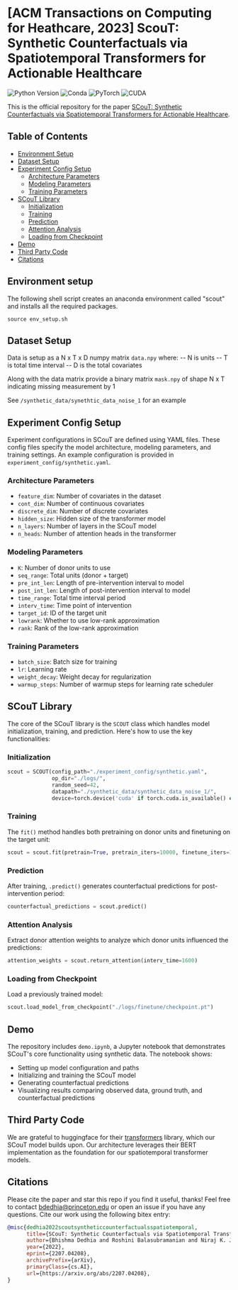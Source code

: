 # [ACM Transactions on Computing for Heathcare, 2023] ScouT:  Synthetic Counterfactuals via Spatiotemporal Transformers for Actionable Healthcare


![Python Version](https://img.shields.io/badge/python-v3.6%20%7C%20v3.7%20%7C%20v3.8-blue)
![Conda](https://img.shields.io/badge/conda%7Cconda--forge-v4.8.3-blue)
![PyTorch](https://img.shields.io/badge/pytorch-v1.8.1-e74a2b)
![CUDA](https://img.shields.io/badge/cuda-v11.1.1-76b900)

This is the official repository for the paper [SCouT: Synthetic Counterfactuals via Spatiotemporal Transformers for Actionable Healthcare](https://arxiv.org/abs/2207.04208).

## Table of Contents

- [Environment Setup](#environment-setup)
- [Dataset Setup](#dataset-setup)
- [Experiment Config Setup](#experiment-config-setup)
  - [Architecture Parameters](#architecture-parameters)
  - [Modeling Parameters](#modeling-parameters)
  - [Training Parameters](#training-parameters)
- [SCouT Library](#scout-library)
  - [Initialization](#initialization)
  - [Training](#training)
  - [Prediction](#prediction)
  - [Attention Analysis](#attention-analysis)
  - [Loading from Checkpoint](#loading-from-checkpoint)
- [Demo](#demo)
- [Third Party Code](#third-party-code)
- [Citations](#citations)

## Environment setup

The following shell script creates an anaconda environment called "scout" and installs all the required packages. 
```shell
source env_setup.sh
```

## Dataset Setup

Data is setup as a N x T x D numpy matrix `data.npy` where:
    -- N is units
    -- T is total time interval
    -- D is the total covariates

Along with the data matrix provide a binary matrix `mask.npy` of shape N x T indicating missing measurement by 1

See ``/synthetic_data/synethtic_data_noise_1`` for an example

## Experiment Config Setup

Experiment configurations in SCouT are defined using YAML files. These config files specify the model architecture, modeling parameters, and training settings. An example configuration is provided in `experiment_config/synthetic.yaml`.

### Architecture Parameters
- `feature_dim`: Number of covariates in the dataset
- `cont_dim`: Number of continuous covariates
- `discrete_dim`: Number of discrete covariates
- `hidden_size`: Hidden size of the transformer model
- `n_layers`: Number of layers in the SCouT model
- `n_heads`: Number of attention heads in the transformer

### Modeling Parameters
- `K`: Number of donor units to use
- `seq_range`: Total units (donor + target)
- `pre_int_len`: Length of pre-intervention interval to model
- `post_int_len`: Length of post-intervention interval to model
- `time_range`: Total time interval period
- `interv_time`: Time point of intervention
- `target_id`: ID of the target unit
- `lowrank`: Whether to use low-rank approximation
- `rank`: Rank of the low-rank approximation

### Training Parameters
- `batch_size`: Batch size for training
- `lr`: Learning rate
- `weight_decay`: Weight decay for regularization
- `warmup_steps`: Number of warmup steps for learning rate scheduler

## SCouT Library

The core of the SCouT library is the `SCOUT` class which handles model initialization, training, and prediction. Here's how to use the key functionalities:

### Initialization
```python
scout = SCOUT(config_path="./experiment_config/synthetic.yaml",
              op_dir="./logs/",
              random_seed=42,
              datapath="./synthetic_data/synthetic_data_noise_1/",
              device=torch.device('cuda' if torch.cuda.is_available() else 'cpu'))
```

### Training
The `fit()` method handles both pretraining on donor units and finetuning on the target unit:
```python
scout = scout.fit(pretrain=True, pretrain_iters=10000, finetune_iters=1000)
```

### Prediction
After training, `.predict()` generates counterfactual predictions for post-intervention period:
```python
counterfactual_predictions = scout.predict()
```

### Attention Analysis
Extract donor attention weights to analyze which donor units influenced the predictions:
```python
attention_weights = scout.return_attention(interv_time=1600)
```

### Loading from Checkpoint
Load a previously trained model:
```python
scout.load_model_from_checkpoint("./logs/finetune/checkpoint.pt")
```

## Demo

The repository includes `demo.ipynb`, a Jupyter notebook that demonstrates SCouT's core functionality using synthetic data. The notebook shows:

- Setting up model configuration and paths
- Initializing and training the SCouT model
- Generating counterfactual predictions
- Visualizing results comparing observed data, ground truth, and counterfactual predictions

## Third Party Code

We are grateful to huggingface for their [transformers](https://github.com/huggingface/transformers) library, which our SCouT model builds upon. Our architecture leverages their BERT implementation as the foundation for our spatiotemporal transformer models.

## Citations

Please cite the paper and star this repo if you find it useful, thanks! Feel free to contact bdedhia@princeton.edu or open an issue if you have any questions. 
Cite our work using the following bitex entry:
```bibtex
@misc{dedhia2022scoutsyntheticcounterfactualsspatiotemporal,
      title={SCouT: Synthetic Counterfactuals via Spatiotemporal Transformers for Actionable Healthcare}, 
      author={Bhishma Dedhia and Roshini Balasubramanian and Niraj K. Jha},
      year={2022},
      eprint={2207.04208},
      archivePrefix={arXiv},
      primaryClass={cs.AI},
      url={https://arxiv.org/abs/2207.04208}, 
}
```













